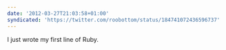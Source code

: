 ```yaml
---
date: '2012-03-27T21:03:58+01:00'
syndicated: 'https://twitter.com/roobottom/status/184741072436596737'
---
```

I just wrote my first line of Ruby.
